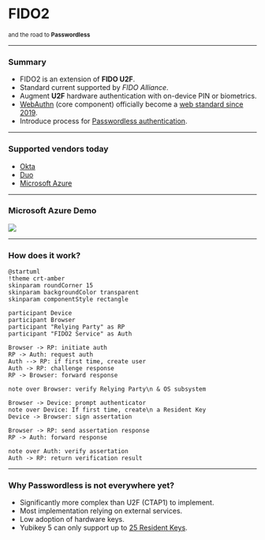 <!--
.slide: data-background-image="https://bloksec.com/wp-content/uploads/2020/09/Passwordless-auth@4x.png" data-background-opacity="0.3"
-->

# <span class="color-yellow-500">FIDO2</span>

<small>and the road to <strong class="color-yubico-green">Passwordless</strong></small>

---

### Summary

- FIDO2 is an extension of __FIDO U2F__.
- Standard current supported by *FIDO Alliance*.
- Augment __U2F__ hardware authentication with on-device PIN or biometrics.
- [WebAuthn](https://webauthn.guide/) (core component) officially become a [web standard since 2019](https://www.w3.org/2019/03/pressrelease-webauthn-rec.html.en).
- Introduce process for [Passwordless authentication](https://duo.com/blog/the-passwordless-future-is-here-are-you-ready).

---

### Supported vendors <span class="color-yubico-blue">today</span>


<div class="container">
    <div class="col">
        <ul>
            <li><a href="https://www.okta.com/demos/passwordless-authentication-with-okta/">Okta</a></li>
            <li><a href="https://www.cisco.com/c/en/us/products/security/threatwise-tv-demos/duo-passwordless-authentication.html">Duo</a></li>
            <li><a href="https://docs.microsoft.com/en-us/azure/active-directory/authentication/concept-authentication-passwordless">Microsoft Azure</a></li>
        </ul>
    </div>
    <div class="col" />
</div>

---

### <span class="color-yubico-blue">Microsoft Azure</span> Demo

![](https://docs.microsoft.com/en-us/azure/active-directory/authentication/media/concept-authentication-passwordless/concept-web-sign-in-security-key.png)


---

### How does it work?

```language-plantuml
@startuml
!theme crt-amber
skinparam roundCorner 15
skinparam backgroundColor transparent
skinparam componentStyle rectangle

participant Device
participant Browser
participant "Relying Party" as RP
participant "FIDO2 Service" as Auth

Browser -> RP: initiate auth
RP -> Auth: request auth
Auth --> RP: if first time, create user
Auth -> RP: challenge response
RP -> Browser: forward response

note over Browser: verify Relying Party\n & OS subsystem

Browser -> Device: prompt authenticator
note over Device: If first time, create\n a Resident Key
Device -> Browser: sign assertation

Browser -> RP: send assertation response
RP -> Auth: forward response

note over Auth: verify assertation
Auth -> RP: return verification result
```

---

### Why <span class="color-yubico-green">Passwordless</span> is not everywhere yet?

- Significantly more complex than <span class="color-yellow-400">U2F (CTAP1)</span> to implement.
- Most implementation relying on external services.
- Low adoption of hardware keys.
- Yubikey 5 can only support up to [25 Resident Keys](https://support.yubico.com/hc/en-us/articles/360013647720-Security-Key-by-Yubico).